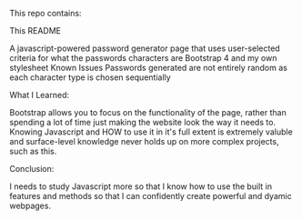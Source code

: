 This repo contains:

This README

A javascript-powered password generator page that uses user-selected criteria for what the passwords characters are
Bootstrap 4 and my own stylesheet
Known Issues
Passwords generated are not entirely random as each character type is chosen sequentially


What I Learned:

Bootstrap allows you to focus on the functionality of the page, rather than spending a lot of time just making the website look the way it needs to.
Knowing Javascript and HOW to use it in it's full extent is extremely valuble and surface-level knowledge never holds up on more complex projects, such as this.



Conclusion:

I needs to study Javascript more so that I know how to use the built in features and methods so that I can confidently create powerful and dyamic webpages.
